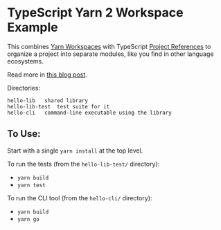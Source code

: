 # TypeScript Yarn 2 Workspace Example

This combines [Yarn Workspaces](https://yarnpkg.com/features/workspaces) with TypeScript [Project References](https://www.typescriptlang.org/docs/handbook/project-references.html) to organize a project into separate modules, like you find in other language ecosystems.

Read more in [this blog post](https://spin.atomicobject.com/2022/02/07/typescript-project-workspaces/).

Directories:

```
hello-lib	shared library
hello-lib-test	test suite for it
hello-cli	command-line executable using the library
```

## To Use:

Start with a single `yarn install` at the top level.

To run the tests (from the `hello-lib-test/` directory):

- `yarn build`
- `yarn test`

To run the CLI tool (from the `hello-cli/` directory):

- `yarn build`
- `yarn go`
